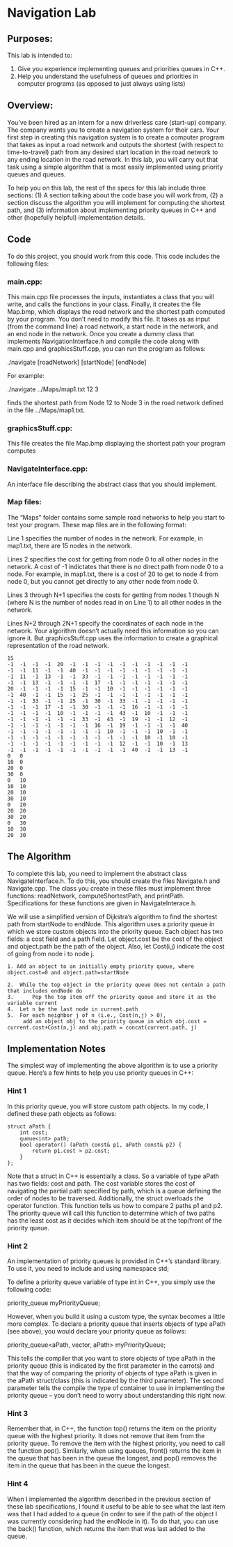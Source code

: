 # Navigation Lab
 
## Purposes:
This lab is intended to:
1.	Give you experience implementing queues and priorities queues in C++.  
2.	Help you understand the usefulness of queues and priorities in computer programs (as opposed to just always using lists)
 
## Overview:
You’ve been hired as an intern for a new driverless care (start-up) company.  The company wants you to create a navigation system for their cars.  Your first step in creating this navigation system is to create a computer program that takes as input a road network and outputs the shortest (with respect to time-to-travel) path from any desired start location in the road network to any ending location in the road network.   In this lab, you will carry out that task using a simple algorithm that is most easily implemented using priority queues and queues.

To help you on this lab, the rest of the specs for this lab include three sections: (1) A section talking about the code base you will work from, (2) a section discuss the algorithm you will implement for computing the shortest path, and (3) information about implementing priority queues in C++ and other (hopefully helpful) implementation details.

## Code
To do this project, you should work from this code.  This code includes the following files:

### main.cpp:
This main.cpp file processes the inputs, instantiates a class that you will write, and calls the functions in your class.  Finally, it creates the file Map.bmp, which displays the road network and the shortest path computed by your program.  You don’t need to modify this file.   It takes as as input (from the command line) a road network, a start node in the network, and an end node in the network. Once you create a dummy class that implements NavigationInterface.h and compile the code along with main.cpp and graphicsStuff.cpp, you can run the program as follows:

./navigate [roadNetwork] [startNode] [endNode]

For example:

./navigate ../Maps/map1.txt 12 3

finds the shortest path from Node 12 to Node 3 in the road network defined in the file ../Maps/map1.txt.

### graphicsStuff.cpp:
This file creates the file Map.bmp displaying the shortest path your program computes

### NavigateInterface.cpp:
An interface file describing the abstract class that you should implement.

### Map files:
The “Maps” folder contains some sample road networks to help you start to test your program.  These map files are in the following format:

Line 1 specifies the number of nodes in the network.  For example, in map1.txt, there are 15 nodes in the network.

Lines 2 specifies the cost for getting from node 0 to all other nodes in the network.  A cost of -1 indictates that there is no direct path from node 0 to a node.  For example, in map1.txt, there is a cost of 20 to get to node 4 from node 0, but you cannot get directly to any other node from node 0.

Lines 3 through N+1 specifies the costs for getting from nodes 1 though N (where N is the number of nodes read in on Line 1) to all other nodes in the network.

Lines N+2 through 2N+1 specify the coordinates of each node in the network.  Your algorithm doesn’t actually need this information so you can ignore it.  But graphicsStuff.cpp uses the information to create a graphical representation of the road network.
```
15
-1  -1  -1  -1  20  -1  -1  -1  -1  -1  -1  -1  -1  -1  -1
-1  -1  11  -1  -1  40  -1  -1  -1  -1  -1  -1  -1  -1  -1
-1  11  -1  13  -1  -1  33  -1  -1  -1  -1  -1  -1  -1  -1
-1  -1  13  -1  -1  -1  -1  17  -1  -1  -1  -1  -1  -1  -1
20  -1  -1  -1  -1  15  -1  -1  10  -1  -1  -1  -1  -1  -1
-1  40  -1  -1  15  -1  25  -1  -1  -1  -1  -1  -1  -1  -1
-1  -1  33  -1  -1  25  -1  30  -1  33  -1  -1  -1  -1  -1
-1  -1  -1  17  -1  -1  30  -1  -1  -1  16  -1  -1  -1  -1
-1  -1  -1  -1  10  -1  -1  -1  -1  43  -1  10  -1  -1  -1
-1  -1  -1  -1  -1  -1  33  -1  43  -1  19  -1  -1  12  -1
-1  -1  -1  -1  -1  -1  -1  16  -1  19  -1  -1  -1  -1  40
-1  -1  -1  -1  -1  -1  -1  -1  10  -1  -1  -1  10  -1  -1
-1  -1  -1  -1  -1  -1  -1  -1  -1  -1  -1  10  -1  10  -1
-1  -1  -1  -1  -1  -1  -1  -1  -1  12  -1  -1  10  -1  13
-1  -1  -1  -1  -1  -1  -1  -1  -1  -1  40  -1  -1  13  -1
0   0
10  0
20  0
30  0
0   10
10  10
20  10
30  10
0   20
20  20
30  20
0   30
10  30
20  30
```

## The Algorithm
To complete this lab, you need to implement the abstract class NavigateInterface.h.  To do this, you should create the files Navigate.h and Navigate.cpp.  The class you create in these files must implement three functions: readNetwork, computeShortestPath, and printPath.  Specifications for these functions are given in NavigateInterace.h.

We will use a simplified version of Dijkstra’s algorithm to find the shortest path from startNode to endNode.  This algorithm uses a priority queue in which we store custom objects into the priority queue.  Each object has two fields: a cost field and a path field.  Let object.cost be the cost of the object and object.path be the path of the object.  Also, let Cost(i,j) indicate the cost of going from node i to node j.

```
1. Add an object to an initially empty priority queue, where object.cost=0 and object.path=startNode

2.  While the top object in the priority queue does not contain a path that includes endNode do
3.  	Pop the top item off the priority queue and store it as the variable current
4.	Let n be the last node in current.path
5.	For each neighbor j of n (i.e., Cost(n,j) > 0), 
     add an object obj to the priority queue in which obj.cost = current.cost+Cost(n,j) and obj.path = concat(current.path, j)
```

## Implementation Notes

The simplest way of implementing the above algorithm is to use a priority queue.  Here’s a few hints to help you use priority queues in C++:

### Hint 1
In this priority queue, you will store custom path objects.  In my code, I defined these path objects as follows:
```
struct aPath {
    int cost;
    queue<int> path;
    bool operator() (aPath const& p1, aPath const& p2) {
        return p1.cost > p2.cost;
    }
};
```

Note that a struct in C++ is essentially a class.  So a variable of type aPath has two fields: cost and path.  The cost variable stores the cost of navigating the partial path specified by path, which is a queue defining the order of nodes to be traversed.  Additionally, the struct overloads the operator function.  This function tells us how to compare 2 paths p1 and p2.  The priority queue will call this function to determine which of two paths has the least cost as it decides which item should be at the top/front of the priority queue.

### Hint 2
An implementation of priority queues is provided in C++’s standard library.  To use it, you need to include <queue> and using namespace std;

To define a priority queue variable of type int in C++, you simply use the following code:

priority_queue<int> myPriorityQueue;

However, when you build it using a custom type, the syntax becomes a little more complex.  To declare a priority queue that inserts objects of type aPath (see above), you would declare your priority queue as follows:

priority_queue<aPath, vector<aPath>, aPath> myPriorityQueue;

This tells the compiler that you want to store objects of type aPath in the priority queue (this is indicated by the first parameter in the carrots) and that the way of comparing the priority of objects of type aPath is given in the aPath struct/class (this is indicated by the third parameter).  The second parameter tells the compile the type of container to use in implementing the priority queue – you don’t need to worry about understanding this right now.

### Hint 3
Remember that, in C++, the function top() returns the item on the priority queue with the highest priority.  It does not remove that item from the priority queue.  To remove the item with the highest priority, you need to call the function pop().  Similarly, when using queues, front() returns the item in the queue that has been in the queue the longest, and pop() removes the item in the queue that has been in the queue the longest.

### Hint 4
When I implemented the algorithm described in the previous section of these lab specifications, I found it useful to be able to see what the last item was that I had added to a queue (in order to see if the path of the object I was currently considering had the endNode in it).  To do that, you can use the back() function, which returns the item that was last added to the queue.

